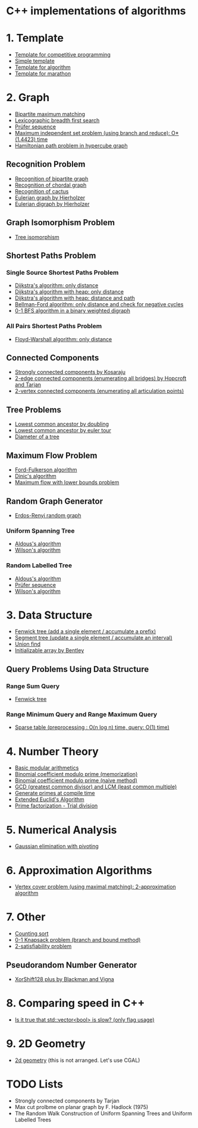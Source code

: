 C++ implementations of algorithms
===========================================

# 1. Template
- [Template for competitive programming](template/template.cc)
- [Simple template](template/short_template.cc)
- [Template for algorithm](template/algorithm_template.cc)
- [Template for marathon](template/marathon_template.cc)


# 2. Graph
- [Bipartite maximum matching](graph/bipartite_maximum_matching.cc)
- [Lexicographic breadth first search](graph/lexicographic_bfs.cc)
- [Prüfer sequence](graph/prufer_sequence.cc)
- [Maximum independent set problem (using branch and reduce): O*(1.4423) time](graph/maximum_independent_set_1.4423.cc)
- [Hamiltonian path problem in hypercube graph](graph/hamiltonian_path_hypercube_graph.cc)

## Recognition Problem
- [Recognition of bipartite graph](graph/is_bipartite.cc)
- [Recognition of chordal graph](graph/is_chordal.cc)
- [Recognition of cactus](graph/is_cactus.cc)
- [Eulerian graph by Hierholzer](graph/hierholzer_undirected.cc)
- [Eulerian digraph by Hierholzer](graph/hierholzer_directed.cc)

## Graph Isomorphism Problem
- [Tree isomorphism](graph/tree_isomorphism.cc)

## Shortest Paths Problem
### Single Source Shortest Paths Problem
- [Dijkstra's algorithm: only distance](graph/dijkstra.cc)
- [Dijkstra's algorithm with heap: only distance](graph/dijkstra_heap.cc)
- [Dijkstra's algorithm with heap: distance and path](graph/dijkstra_heap_sol.cc)
- [Bellman-Ford algorithm: only distance and check for negative cycles](graph/bellman_ford.cc)
- [0-1 BFS algorithm in a binary weighted digraph](graph/01bfs.cc)

### All Pairs Shortest Paths Problem
- [Floyd-Warshall algorithm: only distance](graph/floyd_warshall.cc)

## Connected Components
- [Strongly connected components by Kosaraju](graph/strongly_connected_component_kosaraju.cc)
- [2-edge connected components (enumerating all bridges) by Hopcroft and Tarjan](graph/bridge.cc)
- [2-vertex connected components (enumerating all articulation points)](graph/articulation_point.cc)

## Tree Problems
- [Lowest common ancestor by doubling](graph/lca_doubling.cc)
- [Lowest common ancestor by euler tour](graph/lca_euler_tour.cc)
- [Diameter of a tree](graph/tree_diameter.cc)

## Maximum Flow Problem
- [Ford-Fulkerson algorithm](graph/maximum_flow_ford_fulkerson.cc)
- [Dinic's algorithm](graph/maximum_flow_dinic.cc)
- [Maximum flow with lower bounds problem](graph/maximum_flow_with_lower_bounds.cc)

## Random Graph Generator
- [Erdos-Renyi random graph](graph/erdos_renyi.cc)

### Uniform Spanning Tree
- [Aldous's algorithm](graph/uniform_spanning_tree_aldous.cc)
- [Wilson's algorithm](graph/uniform_spanning_tree_wilson.cc)

### Random Labelled Tree
- [Aldous's algorithm](graph/random_labelled_tree_aldous.cc)
- [Prüfer sequence](graph/random_labelled_tree_prufer_sequence.cc)
- [Wilson's algorithm](graph/random_labelled_tree_wilson.cc)

# 3. Data Structure
- [Fenwick tree (add a single element / accumulate a prefix)](data_structure/fenwick_tree_add_element_accumulate_prefix.cc)
- [Segment tree (update a single element / accumulate an interval)](data_structure/segment_tree_update_element_accumulate_interval.cc)
- [Union find](data_structure/union_find.cc)
- [Initializable array by Bentley](data_structure/initializable_array_bentley.cc)

## Query Problems Using Data Structure
### Range Sum Query
- [Fenwick tree](data_structure/fenwick_tree_range_sum_query.cc)

### Range Minimum Query and Range Maximum Query
- [Sparse table (preprocessing : O(n log n) time, query: O(1) time)](data_structure/sparse_table_RmQ_RMQ.cc)


# 4. Number Theory
- [Basic modular arithmetics](number_theory/modular_arithmetics.cc)
- [Binomial coefficient modulo prime (memorization)](number_theory/choose_mod_memo.cc)
- [Binomial coefficient modulo prime (naive method)](number_theory/choose_mod.cc)
- [GCD (greatest common divisor) and LCM (least common multiple)](number_theory/gcd_lcm.cc)
- [Generate primes at compile time](number_theory/primes_const.cc)
- [Extended Euclid's Algorithm](number_theory/extgcd.cc)
- [Prime factorization - Trial division](number_theory/prime_fact.cc)


# 5. Numerical Analysis
- [Gaussian elimination with pivoting](numerical_analysis/gaussian_elimimination_with_pivoting.cc)


# 6. Approximation Algorithms
- [Vertex cover problem (using maximal matching): 2-approximation algorithm](approximation_algorithm/vertex_cover_by_maximal_matching_2apx.cc)

# 7. Other
- [Counting sort](other/counting_sort.cc)
- [0-1 Knapsack problem (branch and bound method)](other/01knapsack_problem_branch_and_bound.cc)
- [2-satisfiability problem](other/two_sat.cc)

## Pseudorandom Number Generator
- [XorShift128 plus by Blackman and Vigna](other/xor_shift128_plus.cc)


# 8. Comparing speed in C++
- [Is it true that std::vector\<bool\> is slow? (only flag usage)](compare_speed_cpp/vector_bool.cc)

# 9. 2D Geometry
- [2d geometry](geometry/geometry_basic.cc) (this is not arranged. Let's use CGAL)


# TODO Lists
+ Strongly connected components by Tarjan
+ Max cut prolbme on planar graph by F. Hadlock (1975)
+ The Random Walk Construction of Uniform Spanning Trees and Uniform Labelled Trees

